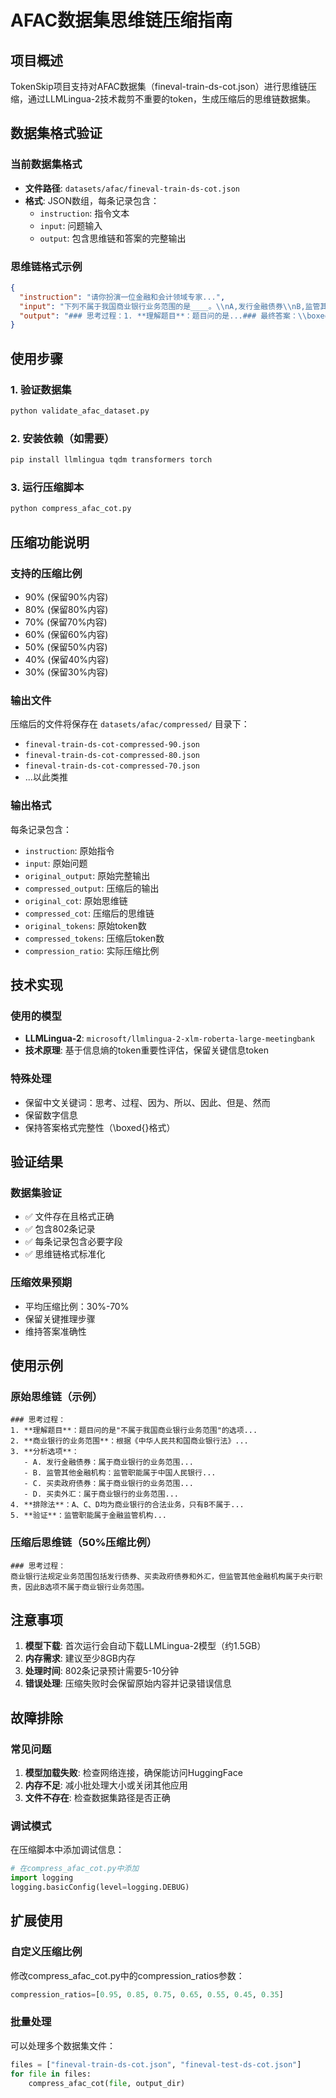 # AFAC数据集思维链压缩指南

## 项目概述

TokenSkip项目支持对AFAC数据集（fineval-train-ds-cot.json）进行思维链压缩，通过LLMLingua-2技术裁剪不重要的token，生成压缩后的思维链数据集。

## 数据集格式验证

### 当前数据集格式
- **文件路径**: `datasets/afac/fineval-train-ds-cot.json`
- **格式**: JSON数组，每条记录包含：
  - `instruction`: 指令文本
  - `input`: 问题输入
  - `output`: 包含思维链和答案的完整输出

### 思维链格式示例
```json
{
  "instruction": "请你扮演一位金融和会计领域专家...",
  "input": "下列不属于我国商业银行业务范围的是____。\\nA,发行金融债券\\nB,监管其他金融机构\\nC,买卖政府债券\\nD,买卖外汇",
  "output": "### 思考过程：1. **理解题目**：题目问的是...### 最终答案：\\boxed{B}"
}
```

## 使用步骤

### 1. 验证数据集
```bash
python validate_afac_dataset.py
```

### 2. 安装依赖（如需要）
```bash
pip install llmlingua tqdm transformers torch
```

### 3. 运行压缩脚本
```bash
python compress_afac_cot.py
```

## 压缩功能说明

### 支持的压缩比例
- 90% (保留90%内容)
- 80% (保留80%内容)
- 70% (保留70%内容)
- 60% (保留60%内容)
- 50% (保留50%内容)
- 40% (保留40%内容)
- 30% (保留30%内容)

### 输出文件
压缩后的文件将保存在 `datasets/afac/compressed/` 目录下：
- `fineval-train-ds-cot-compressed-90.json`
- `fineval-train-ds-cot-compressed-80.json`
- `fineval-train-ds-cot-compressed-70.json`
- ...以此类推

### 输出格式
每条记录包含：
- `instruction`: 原始指令
- `input`: 原始问题
- `original_output`: 原始完整输出
- `compressed_output`: 压缩后的输出
- `original_cot`: 原始思维链
- `compressed_cot`: 压缩后的思维链
- `original_tokens`: 原始token数
- `compressed_tokens`: 压缩后token数
- `compression_ratio`: 实际压缩比例

## 技术实现

### 使用的模型
- **LLMLingua-2**: `microsoft/llmlingua-2-xlm-roberta-large-meetingbank`
- **技术原理**: 基于信息熵的token重要性评估，保留关键信息token

### 特殊处理
- 保留中文关键词：思考、过程、因为、所以、因此、但是、然而
- 保留数字信息
- 保持答案格式完整性（\boxed{}格式）

## 验证结果

### 数据集验证
- ✅ 文件存在且格式正确
- ✅ 包含802条记录
- ✅ 每条记录包含必要字段
- ✅ 思维链格式标准化

### 压缩效果预期
- 平均压缩比例：30%-70%
- 保留关键推理步骤
- 维持答案准确性

## 使用示例

### 原始思维链（示例）
```
### 思考过程：
1. **理解题目**：题目问的是"不属于我国商业银行业务范围"的选项...
2. **商业银行的业务范围**：根据《中华人民共和国商业银行法》...
3. **分析选项**：
   - A. 发行金融债券：属于商业银行的业务范围...
   - B. 监管其他金融机构：监管职能属于中国人民银行...
   - C. 买卖政府债券：属于商业银行的业务范围...
   - D. 买卖外汇：属于商业银行的业务范围...
4. **排除法**：A、C、D均为商业银行的合法业务，只有B不属于...
5. **验证**：监管职能属于金融监管机构...
```

### 压缩后思维链（50%压缩比例）
```
### 思考过程：
商业银行法规定业务范围包括发行债券、买卖政府债券和外汇，但监管其他金融机构属于央行职责，因此B选项不属于商业银行业务范围。
```

## 注意事项

1. **模型下载**: 首次运行会自动下载LLMLingua-2模型（约1.5GB）
2. **内存需求**: 建议至少8GB内存
3. **处理时间**: 802条记录预计需要5-10分钟
4. **错误处理**: 压缩失败时会保留原始内容并记录错误信息

## 故障排除

### 常见问题
1. **模型加载失败**: 检查网络连接，确保能访问HuggingFace
2. **内存不足**: 减小批处理大小或关闭其他应用
3. **文件不存在**: 检查数据集路径是否正确

### 调试模式
在压缩脚本中添加调试信息：
```python
# 在compress_afac_cot.py中添加
import logging
logging.basicConfig(level=logging.DEBUG)
```

## 扩展使用

### 自定义压缩比例
修改compress_afac_cot.py中的compression_ratios参数：
```python
compression_ratios=[0.95, 0.85, 0.75, 0.65, 0.55, 0.45, 0.35]
```

### 批量处理
可以处理多个数据集文件：
```python
files = ["fineval-train-ds-cot.json", "fineval-test-ds-cot.json"]
for file in files:
    compress_afac_cot(file, output_dir)
```